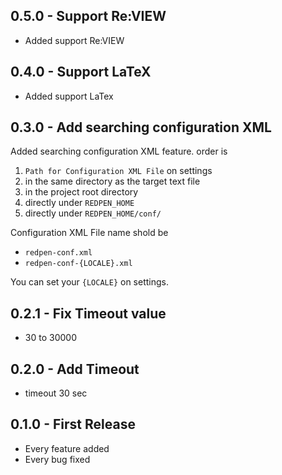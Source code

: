## 0.5.0 - Support Re:VIEW

- Added support Re:VIEW

## 0.4.0 - Support LaTeX

- Added support LaTex

## 0.3.0 - Add searching configuration XML

Added searching configuration XML feature. order is

1. `Path for Configuration XML File` on settings
1. in the same directory as the target text file
1. in the project root directory
1. directly under `REDPEN_HOME`
1. directly under `REDPEN_HOME/conf/`

Configuration XML File name shold be

- `redpen-conf.xml`
- `redpen-conf-{LOCALE}.xml`

You can set your `{LOCALE}` on settings.

## 0.2.1 - Fix Timeout value

* 30 to 30000


## 0.2.0 - Add Timeout

* timeout 30 sec


## 0.1.0 - First Release

* Every feature added
* Every bug fixed
